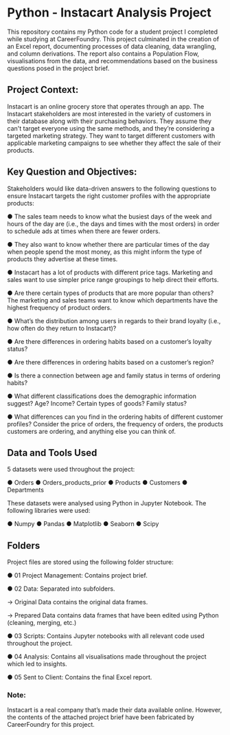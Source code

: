 # Python - Instacart Analysis Project
This repository contains my Python code for a student project I completed while studying at CareerFoundry. This project culminated in the creation of an Excel report, documenting processes of data cleaning, data wrangling, and column derivations. The report also contains a Population Flow, visualisations from the data, and recommendations based on the business questions posed in the project brief.

## Project Context:
Instacart is an online grocery store that operates through an app. The Instacart stakeholders are most interested in the variety of customers in their database along with their purchasing behaviors. They assume they can't target everyone using the same methods, and they’re considering a targeted marketing strategy. They want to target different customers with applicable marketing campaigns to see whether they affect the sale of their products.

## Key Question and Objectives:
Stakeholders would like data-driven answers to the following questions to ensure Instacart targets the right customer profiles with the appropriate products:

● The sales team needs to know what the busiest days of the week and hours of the day are (i.e., the days and times with the most orders) in order to schedule ads at times when there are fewer orders.

● They also want to know whether there are particular times of the day when people spend the most money, as this might inform the type of products they advertise at these times.

● Instacart has a lot of products with different price tags. Marketing and sales want to use simpler price range groupings to help direct their efforts.

● Are there certain types of products that are more popular than others? The marketing and sales teams want to know which departments have the highest frequency of product orders.

● What’s the distribution among users in regards to their brand loyalty (i.e., how often do they return to Instacart)?

● Are there differences in ordering habits based on a customer’s loyalty status?

● Are there differences in ordering habits based on a customer’s region?

● Is there a connection between age and family status in terms of ordering habits?

● What different classifications does the demographic information suggest? Age? Income? Certain types of goods? Family status?

● What differences can you find in the ordering habits of different customer profiles? Consider the price of orders, the frequency of orders, the products customers are ordering, and anything else you can think of.

## Data and Tools Used
5 datasets were used throughout the project:

● Orders
● Orders_products_prior
● Products
● Customers
● Departments

These datasets were analysed using Python in Jupyter Notebook. The following libraries were used:

● Numpy
● Pandas
● Matplotlib
● Seaborn
● Scipy

## Folders
Project files are stored using the following folder structure:

● 01 Project Management: Contains project brief.

● 02 Data: Separated into subfolders. 

  → Original Data contains the original data frames. 
  
  → Prepared Data contains data frames that have been edited using Python (cleaning, merging, etc.)

● 03 Scripts: Contains Jupyter notebooks with all relevant code used throughout the project.

● 04 Analysis: Contains all visualisations made throughout the project which led to insights.

● 05 Sent to Client: Contains the final Excel report.

### Note:
Instacart is a real company that’s made their data available online. However, the contents of the attached project brief
have been fabricated by CareerFoundry for this project.
